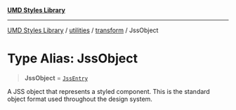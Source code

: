 [**UMD Styles Library**](../../../../README.md)

***

[UMD Styles Library](../../../../README.md) / [utilities](../../../README.md) / [transform](../README.md) / JssObject

# Type Alias: JssObject

> **JssObject** = [`JssEntry`](../interfaces/JssEntry.md)

A JSS object that represents a styled component.
This is the standard object format used throughout the design system.
